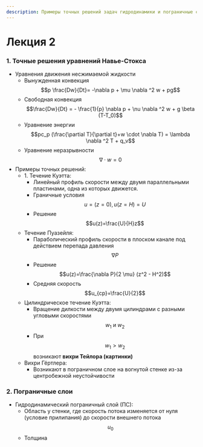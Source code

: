 ```yaml
---
description: Примеры точных решений задач гидродинамики и пограничные слои
---
```


# Лекция 2

### 1. Точные решения уравнений Навье-Стокса

* Уравнения движения несжимаемой жидкости
  * Вынужденная конвекция\
    $$p \frac{Dw}{Dt}= -\nabla p + \mu \nabla ^2 w + pg$$
  * Свободная конвекция\
    $$\frac{Dw}{Dt} = - \frac{1}{p} \nabla p + \nu \nabla ^2 w + g \beta (T-T_0)$$
  * Уравнение энергии \
    $$pc_p (\frac{\partial T}{\partial t}+w \cdot \nabla T) = \lambda \nabla ^2 T + q_v$$
  * Уравнение неразрывности\
    $$\nabla \cdot w = 0$$
* Примеры точных решений:
  * 1\. Течение Куэтта:
    * Линейный профиль скорости между двумя параллельными пластинами, одна из которых движется.&#x20;
    * Граничные условия $$u=(z=0), u(z=H)=U$$
    * Решение $$u(z)=\frac{U}{H}z$$
  * Течение Пуазейля:
    * Параболический профиль скорости в плоском канале под действием перепада давления $$\nabla P$$
    * Решение\
      $$u(z)=\frac{\nabla P}{2 \mu} (z^2 - H^2)$$
    * Средняя скорость $$u_{cp}=\frac{U}{2}$$
  * Цилиндрическое течение Куэтта:&#x20;
    * Вращение дилкости между двумя цилиндрами с разными угловыми скоростями $$w_1 \text{ и } w_2$$
    * При $$w_1 > w_2$$ возникают **вихри Тейлора (картинки)**
  * Вихри Гёртлера:
    * Возникают в пограничном слое на вогнутой стенке из-за центробежной неустойчивости

### 2. Пограничные слои

* Гидродинамический пограничный слой  (ПС):
  * Область у стенки, где скорость потока изменяется от нуля (условие  прилипания) до скорости внешнего потока $$u_0$$
  * Толщина&#x20;
